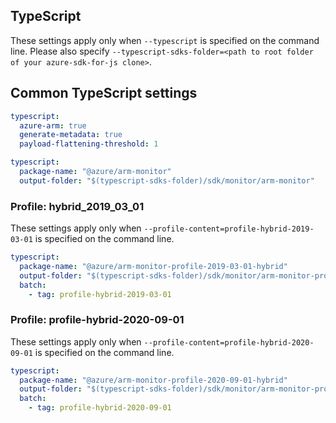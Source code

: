 ## TypeScript

These settings apply only when `--typescript` is specified on the command line.
Please also specify `--typescript-sdks-folder=<path to root folder of your azure-sdk-for-js clone>`.

## Common TypeScript settings

``` yaml $(typescript)
typescript:
  azure-arm: true
  generate-metadata: true
  payload-flattening-threshold: 1
```

``` yaml $(typescript) && !$(profile-content)
typescript:
  package-name: "@azure/arm-monitor"
  output-folder: "$(typescript-sdks-folder)/sdk/monitor/arm-monitor"
```

### Profile: hybrid_2019_03_01

These settings apply only when `--profile-content=profile-hybrid-2019-03-01` is specified on the command line.

``` yaml $(profile-content)=='profile-hybrid-2019-03-01'
typescript:
  package-name: "@azure/arm-monitor-profile-2019-03-01-hybrid"
  output-folder: "$(typescript-sdks-folder)/sdk/monitor/arm-monitor-profile-2019-03-01-hybrid"
  batch:
    - tag: profile-hybrid-2019-03-01
```

### Profile: profile-hybrid-2020-09-01

These settings apply only when `--profile-content=profile-hybrid-2020-09-01` is specified on the command line.

``` yaml $(profile-content)=='profile-hybrid-2020-09-01'
typescript:
  package-name: "@azure/arm-monitor-profile-2020-09-01-hybrid"
  output-folder: "$(typescript-sdks-folder)/sdk/monitor/arm-monitor-profile-2020-09-01-hybrid"
  batch:
    - tag: profile-hybrid-2020-09-01
```
